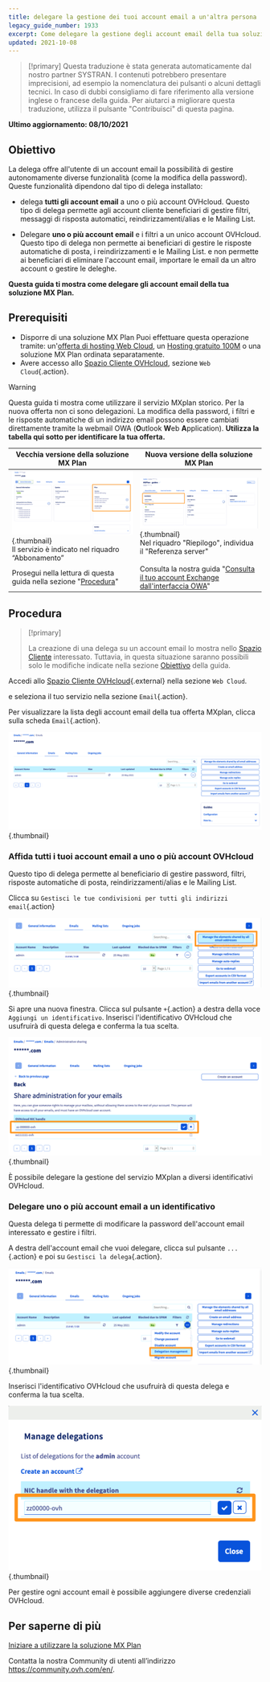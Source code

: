 ```yaml
---
title: delegare la gestione dei tuoi account email a un'altra persona
legacy_guide_number: 1933
excerpt: Come delegare la gestione degli account email della tua soluzione MX Plan
updated: 2021-10-08
---
```


> [!primary]
> Questa traduzione è stata generata automaticamente dal nostro partner SYSTRAN. I contenuti potrebbero presentare imprecisioni, ad esempio la nomenclatura dei pulsanti o alcuni dettagli tecnici. In caso di dubbi consigliamo di fare riferimento alla versione inglese o francese della guida. Per aiutarci a migliorare questa traduzione, utilizza il pulsante "Contribuisci" di questa pagina.
>

**Ultimo aggiornamento: 08/10/2021**

## Obiettivo <a name="objective"></a>

La delega offre all'utente di un account email la possibilità di gestire autonomamente diverse funzionalità (come la modifica della password). Queste funzionalità dipendono dal tipo di delega installato:

- delega **tutti gli account email** a uno o più account OVHcloud. Questo tipo di delega permette agli account cliente beneficiari di gestire filtri, messaggi di risposta automatici, reindirizzamenti/alias e le Mailing List.

- Delegare **uno o più account email** e i filtri a un unico account OVHcloud. Questo tipo di delega non permette ai beneficiari di gestire le risposte automatiche di posta, i reindirizzamenti e le Mailing List. e non permette ai beneficiari di eliminare l'account email, importare le email da un altro account o gestire le deleghe.

**Questa guida ti mostra come delegare gli account email della tua soluzione MX Plan.**

## Prerequisiti

- Disporre di una soluzione MX Plan Puoi effettuare questa operazione tramite: un'[offerta di hosting Web Cloud](https://www.ovhcloud.com/it/web-hosting/), un [Hosting gratuito 100M](https://www.ovhcloud.com/it/domains/free-web-hosting/) o una soluzione MX Plan ordinata separatamente.
- Avere accesso allo [Spazio Cliente OVHcloud](https://www.ovh.com/auth/?action=gotomanager&from=https://www.ovh.it/&ovhSubsidiary=it), sezione `Web Cloud`{.action}.

> [!warning]
>
> Questa guida ti mostra come utilizzare il servizio MXplan storico. Per la nuova offerta non ci sono delegazioni. La modifica della password, i filtri e le risposte automatiche di un indirizzo email possono essere cambiati direttamente tramite la webmail OWA (**O**utlook **W**eb **A**pplication). **Utilizza la tabella qui sotto per identificare la tua offerta.**
>

|Vecchia versione della soluzione MX Plan|Nuova versione della soluzione MX Plan|
|---|---|
|![email](images/mxplan-starter-legacy-step1.png){.thumbnail}<br> Il servizio è indicato nel riquadro “Abbonamento”|![email](images/mxplan-starter-new-step1.png){.thumbnail}<br>Nel riquadro "Riepilogo", individua il "Referenza server"|
|Prosegui nella lettura di questa guida nella sezione "[Procedura](#oldmxplan)"|Consulta la nostra guida "[Consulta il tuo account Exchange dall'interfaccia OWA](/pages/web/emails/email_owa#modificare-la-password)"|

## Procedura <a name="oldmxplan"></a>

> [!primary]
>
>La creazione di una delega su un account email lo mostra nello [Spazio Cliente](https://www.ovh.com/auth/?action=gotomanager&from=https://www.ovh.it/&ovhSubsidiary=it) interessato. Tuttavia, in questa situazione saranno possibili solo le modifiche indicate nella sezione [Obiettivo](#objective) della guida.
>

Accedi allo [Spazio Cliente OVHcloud](https://www.ovh.com/auth/?action=gotomanager&from=https://www.ovh.it/&ovhSubsidiary=it){.external} nella sezione `Web Cloud`.

e seleziona il tuo servizio nella sezione `Email`{.action}.

Per visualizzare la lista degli account email della tua offerta MXplan, clicca sulla scheda `Email`{.action}.

![Delega](images/mxplan-delegation-01.png){.thumbnail}

### Affida tutti i tuoi account email a uno o più account OVHcloud

Questo tipo di delega permette al beneficiario di gestire password, filtri, risposte automatiche di posta, reindirizzamenti/alias e le Mailing List.

Clicca su `Gestisci le tue condivisioni per tutti gli indirizzi email`{.action}

![Delega](images/mxplan-delegation-02.png){.thumbnail}

Si apre una nuova finestra. Clicca sul pulsante `+`{.action} a destra della voce `Aggiungi un identificativo`. Inserisci l'identificativo OVHcloud che usufruirà di questa delega e conferma la tua scelta.

![Delega](images/mxplan-delegation-03.png){.thumbnail}

È possibile delegare la gestione del servizio MXplan a diversi identificativi OVHcloud.

### Delegare uno o più account email a un identificativo

Questa delega ti permette di modificare la password dell'account email interessato e gestire i filtri.

A destra dell'account email che vuoi delegare, clicca sul pulsante `...`{.action} e poi su `Gestisci la delega`{.action}.

![Delega](images/mxplan-delegation-04.png){.thumbnail}

Inserisci l'identificativo OVHcloud che usufruirà di questa delega e conferma la tua scelta.

![Delega](images/mxplan-delegation-05.png){.thumbnail}

Per gestire ogni account email è possibile aggiungere diverse credenziali OVHcloud.

## Per saperne di più

[Iniziare a utilizzare la soluzione MX Plan](/pages/web/emails/email_generalities)

Contatta la nostra Community di utenti all’indirizzo <https://community.ovh.com/en/>.
